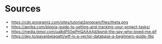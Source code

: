 
# Sources

<div style="font-size: 12px">

- https://cdn.programiz.com/sites/tutorial2program/files/theta.png
- https://aprika.com/blog/a-guide-to-setting-and-tracking-your-project-tasks/
- https://media.tenor.com/ua8dP50wPHQAAAAd/bond-the-spy-who-loved-me.gif
- https://dev.to/pavanbelagatti/wtf-is-a-vector-database-a-beginners-guide-16p

</div>